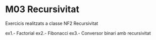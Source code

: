 # M03 Recursivitat 

   Exercicis realitzats a classe NF2 Recursivitat
   
   ex1.- Factorial
   ex2.- Fibonacci
   ex3.- Conversor binari amb recursivitat
   
   
